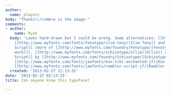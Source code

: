 ```yaml
---
author:
  name: playutz
body: "Thanks!\r\nHere is the image:"
comments:
- author:
    name: Ryuk
  body: 'Looks hand-drawn but I could be wrong. Some alternatives: [[http://www.myfonts.com/fonts/typeassociates/billabong/|Billabong]],
    [[http://www.myfonts.com/fonts/fenotype/slim-tony/|Slim Tony]] and [[http://www.myfonts.com/fonts/fenotype/mercury-script|Mercury
    Script]] (more of [[http://www.myfonts.com/foundry/Fenotype/|Fenotype Emil Bertell''s
    work]]), [[http://www.myfonts.com/fonts/schizotype/ollie/|Ollie]] and [[http://www.myfonts.com/fonts/schizotype/gelato-script/|Gelato
    Script]] by [[http://www.myfonts.com/foundry/Schizotype/|Schizotype Dave Rawland]],
    [[http://www.myfonts.com/fonts/jawfonts/kon-tiki-enchanted-jf/|Kon Tiki Enchanted]],
    [[http://www.myfonts.com/fonts/jawfonts/rambler-script-jf/|Rambler Script]]'
  created: '2013-02-27 11:13:32'
date: '2013-02-27 03:13:15'
title: Can anyone know this typeface?

---
```

